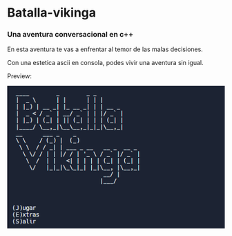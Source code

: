 # Batalla-vikinga
### Una aventura conversacional en c++

En esta aventura te vas a enfrentar al temor de las malas decisiones.

Con una estetica ascii en consola, podes vivir una aventura sin igual.

Preview:

<img src="preview.png">
